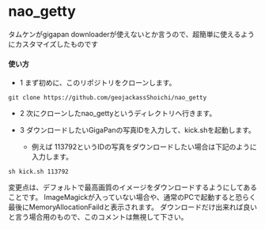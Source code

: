 nao_getty
=========

タムケンがgigapan downloaderが使えないとか言うので、超簡単に使えるようにカスタマイズしたものです

#### 使い方
- 1 まず初めに、このリポジトリをクローンします。
```
git clone https://github.com/geojackassShoichi/nao_getty
```

- 2 次にクローンしたnao_gettyというディレクトリへ行きます。

- 3 ダウンロードしたいGigaPanの写真IDを入力して、kick.shを起動します。
  - 例えば 113792というIDの写真をダウンロードしたい場合は下記のように入力します。
```
sh kick.sh 113792
```

変更点は、デフォルトで最高画質のイメージをダウンロードするようにしてあることです。
ImageMagickが入っていない場合や、通常のPCで起動すると恐らく最後にMemoryAllocationFaildと表示されます。
ダウンロードだけ出来れば良いと言う場合用のもので、このコメントは無視して下さい。
